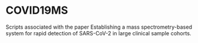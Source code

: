 # COVID19MS
Scripts associated with the paper Establishing a mass spectrometry-based system for rapid detection of SARS-CoV-2 in large clinical sample cohorts.
